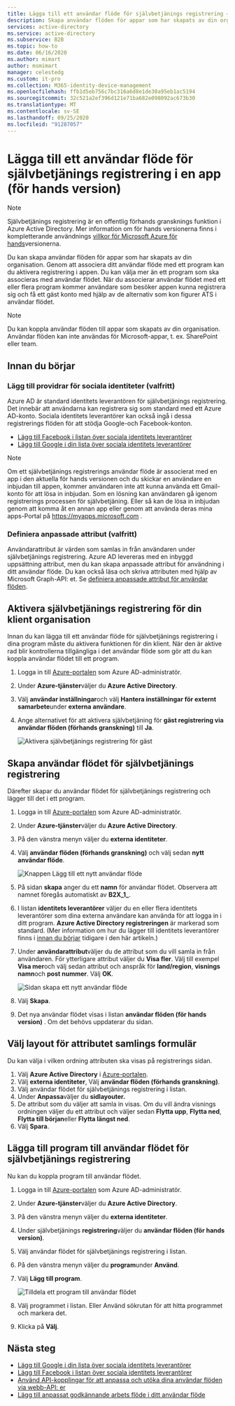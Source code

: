 ```yaml
---
title: Lägga till ett användar flöde för självbetjänings registrering – Azure AD
description: Skapa användar flöden för appar som har skapats av din organisation. Sedan kan användare som besöker appen få ett gäst konto med hjälp av de alternativ som kon figurer ATS i användar flödet.
services: active-directory
ms.service: active-directory
ms.subservice: B2B
ms.topic: how-to
ms.date: 06/16/2020
ms.author: mimart
author: msmimart
manager: celestedg
ms.custom: it-pro
ms.collection: M365-identity-device-management
ms.openlocfilehash: ffb1d5eb756c7bc316a6d8e1de30a95eb1ac5194
ms.sourcegitcommit: 32c521a2ef396d121e71ba682e098092ac673b30
ms.translationtype: MT
ms.contentlocale: sv-SE
ms.lasthandoff: 09/25/2020
ms.locfileid: "91287057"
---
```

# <a name="add-a-self-service-sign-up-user-flow-to-an-app-preview"></a>Lägga till ett användar flöde för självbetjänings registrering i en app (för hands version)
> [!NOTE]
> Självbetjänings registrering är en offentlig förhands gransknings funktion i Azure Active Directory. Mer information om för hands versionerna finns i kompletterande användnings [villkor för Microsoft Azure för hands](https://azure.microsoft.com/support/legal/preview-supplemental-terms/)versionerna.

Du kan skapa användar flöden för appar som har skapats av din organisation. Genom att associera ditt användar flöde med ett program kan du aktivera registrering i appen. Du kan välja mer än ett program som ska associeras med användar flödet. När du associerar användar flödet med ett eller flera program kommer användare som besöker appen kunna registrera sig och få ett gäst konto med hjälp av de alternativ som kon figurer ATS i användar flödet.

> [!NOTE]
> Du kan koppla användar flöden till appar som skapats av din organisation. Användar flöden kan inte användas för Microsoft-appar, t. ex. SharePoint eller team.

## <a name="before-you-begin"></a>Innan du börjar

### <a name="add-social-identity-providers-optional"></a>Lägg till providrar för sociala identiteter (valfritt)

Azure AD är standard identitets leverantören för självbetjänings registrering. Det innebär att användarna kan registrera sig som standard med ett Azure AD-konto. Sociala identitets leverantörer kan också ingå i dessa registrerings flöden för att stödja Google-och Facebook-konton.

- [Lägg till Facebook i listan över sociala identitets leverantörer](facebook-federation.md)
- [Lägg till Google i din lista över sociala identitets leverantörer](google-federation.md)

> [!NOTE]
> Om ett självbetjänings registrerings användar flöde är associerat med en app i den aktuella för hands versionen och du skickar en användare en inbjudan till appen, kommer användaren inte att kunna använda ett Gmail-konto för att lösa in inbjudan. Som en lösning kan användaren gå igenom registrerings processen för självbetjäning. Eller så kan de lösa in inbjudan genom att komma åt en annan app eller genom att använda deras mina apps-Portal på https://myapps.microsoft.com .

### <a name="define-custom-attributes-optional"></a>Definiera anpassade attribut (valfritt)

Användarattribut är värden som samlas in från användaren under självbetjänings registrering. Azure AD levereras med en inbyggd uppsättning attribut, men du kan skapa anpassade attribut för användning i ditt användar flöde. Du kan också läsa och skriva attributen med hjälp av Microsoft Graph-API: et. Se [definiera anpassade attribut för användar flöden](user-flow-add-custom-attributes.md).

## <a name="enable-self-service-sign-up-for-your-tenant"></a>Aktivera självbetjänings registrering för din klient organisation

Innan du kan lägga till ett användar flöde för självbetjänings registrering i dina program måste du aktivera funktionen för din klient. När den är aktive rad blir kontrollerna tillgängliga i det användar flöde som gör att du kan koppla användar flödet till ett program.

1. Logga in till [Azure-portalen](https://portal.azure.com) som Azure AD-administratör.
2. Under **Azure-tjänster**väljer du **Azure Active Directory**.
3. Välj **användar inställningar**och välj **Hantera inställningar för externt samarbete**under **externa användare**.
4. Ange alternativet för att aktivera självbetjäning för **gäst registrering via användar flöden (förhands granskning)** till **Ja**.

   ![Aktivera självbetjänings registrering för gäst](media/self-service-sign-up-user-flow/enable-self-service-sign-up.png)

## <a name="create-the-user-flow-for-self-service-sign-up"></a>Skapa användar flödet för självbetjänings registrering

Därefter skapar du användar flödet för självbetjänings registrering och lägger till det i ett program.

1. Logga in till [Azure-portalen](https://portal.azure.com) som Azure AD-administratör.
2. Under **Azure-tjänster**väljer du **Azure Active Directory**.
3. På den vänstra menyn väljer du **externa identiteter**.
4. Välj **användar flöden (förhands granskning)** och välj sedan **nytt användar flöde**.

   ![Knappen Lägg till ett nytt användar flöde](media/self-service-sign-up-user-flow/new-user-flow.png)

5. På sidan **skapa** anger du ett **namn** för användar flödet. Observera att namnet föregås automatiskt av **B2X_1_**.
6. I listan **identitets leverantörer** väljer du en eller flera identitets leverantörer som dina externa användare kan använda för att logga in i ditt program. **Azure Active Directory registreringen** är markerad som standard. (Mer information om hur du lägger till identitets leverantörer finns i [innan du börjar](#before-you-begin) tidigare i den här artikeln.)
7. Under **användarattribut**väljer du de attribut som du vill samla in från användaren. För ytterligare attribut väljer du **Visa fler**. Välj till exempel **Visa mer**och välj sedan attribut och anspråk för **land/region**, **visnings namn**och **post nummer**. Välj **OK**.

   ![Sidan skapa ett nytt användar flöde](media/self-service-sign-up-user-flow/create-user-flow.png)

8. Välj **Skapa**.
9. Det nya användar flödet visas i listan **användar flöden (för hands version)** . Om det behövs uppdaterar du sidan.

## <a name="select-the-layout-of-the-attribute-collection-form"></a>Välj layout för attributet samlings formulär

Du kan välja i vilken ordning attributen ska visas på registrerings sidan. 

1. Välj **Azure Active Directory** i [Azure-portalen](https://portal.azure.com).
2. Välj **externa identiteter**, Välj **användar flöden (förhands granskning)**.
3. Välj användar flödet för självbetjänings registrering i listan.
4. Under **Anpassa**väljer du **sidlayouter.**
5. De attribut som du väljer att samla in visas. Om du vill ändra visnings ordningen väljer du ett attribut och väljer sedan **Flytta upp**, **Flytta ned**, **Flytta till början**eller **Flytta längst ned**.
6. Välj **Spara**.

## <a name="add-applications-to-the-self-service-sign-up-user-flow"></a>Lägga till program till användar flödet för självbetjänings registrering

Nu kan du koppla program till användar flödet.

1. Logga in till [Azure-portalen](https://portal.azure.com) som Azure AD-administratör.
2. Under **Azure-tjänster**väljer du **Azure Active Directory**.
3. På den vänstra menyn väljer du **externa identiteter**.
4. Under självbetjänings **registrering**väljer du **användar flöden (för hands version)**.
5. Välj användar flödet för självbetjänings registrering i listan.
6. På den vänstra menyn väljer du **program**under **Använd**.
7. Välj **Lägg till program**.

   ![Tilldela ett program till användar flödet](media/self-service-sign-up-user-flow/assign-app-to-user-flow.png)

8. Välj programmet i listan. Eller Använd sökrutan för att hitta programmet och markera det.
9. Klicka på **Välj**.

## <a name="next-steps"></a>Nästa steg

- [Lägg till Google i din lista över sociala identitets leverantörer](google-federation.md)
- [Lägg till Facebook i listan över sociala identitets leverantörer](facebook-federation.md)
- [Använd API-kopplingar för att anpassa och utöka dina användar flöden via webb-API: er](api-connectors-overview.md)
- [Lägg till anpassat godkännande arbets flöde i ditt användar flöde](self-service-sign-up-add-approvals.md)
